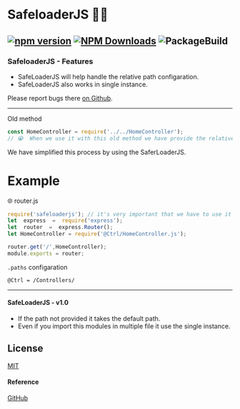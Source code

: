 # SafeloaderJS 👨‍💻
[![npm version](https://badge.fury.io/js/safeloaderjs.svg)](https://badge.fury.io/js/safeloaderjs)
[![NPM Downloads][downloads-image]][downloads-url]
![PackageBuild](https://github.com/arunsakthivel96/safeloaderjs/actions/workflows/node.js.yml/badge.svg)
----
### SafeloaderJS - Features 
* SafeLoaderJS will help handle the  relative path configaration.
* SafeLoaderJS also works in single instance.

Please report bugs there [on Github](https://github.com/arunsakthivel96/safeloaderjs/issues).

----
Old method 
```javascript
const HomeController = require('../../HomeController');
// 😭  When we use it with this old method we have provide the relative path every time to load or import the files from other modules.
```
We have simplified this process by using the SaferLoaderJS. 

# Example
🌐 router.js
```javascript
require('safeloaderjs'); // it's very important that we have to use it on top of our code.
let  express  =  require('express');
let  router  =  express.Router(); 
let HomeController = require('@Ctrl/HomeController.js');

router.get('/',HomeController);
module.exports = router;
```
`.paths` configaration
```
@Ctrl = /Controllers/
```
----
#### SafeLoaderJS - v1.0
- If the path not provided it takes the default path.
- Even if you import this modules in multiple file it use the single instance. 

## License
[MIT](LICENSE)


[downloads-image]: https://badgen.net/npm/dm/safeloaderjs
[downloads-url]: https://npmjs.org/package/safeloaderjs
#### Reference 
[GitHub](https://github.com/sultan99/sexy-require)  